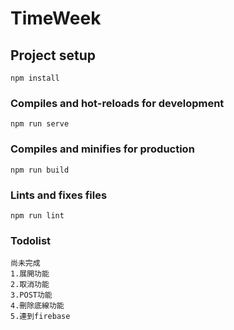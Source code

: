 # TimeWeek

## Project setup
```
npm install
```

### Compiles and hot-reloads for development
```
npm run serve
```

### Compiles and minifies for production
```
npm run build
```

### Lints and fixes files
```
npm run lint
```


### Todolist
```
尚未完成
1.展開功能
2.取消功能
3.POST功能
4.刪除底線功能
5.連到firebase
```